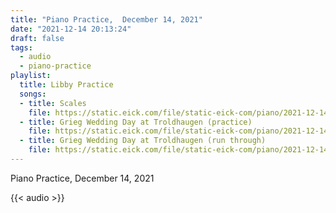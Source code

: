 ```yaml
---
title: "Piano Practice,  December 14, 2021"
date: "2021-12-14 20:13:24"
draft: false
tags:
  - audio
  - piano-practice
playlist:
  title: Libby Practice
  songs:
  - title: Scales
    file: https://static.eick.com/file/static-eick-com/piano/2021-12-14-001.mp3
  - title: Grieg Wedding Day at Troldhaugen (practice)
    file: https://static.eick.com/file/static-eick-com/piano/2021-12-14-002.mp3
  - title: Grieg Wedding Day at Troldhaugen (run through)
    file: https://static.eick.com/file/static-eick-com/piano/2021-12-14-003.mp3
---
```

Piano Practice, December 14, 2021

<!--more-->

{{< audio >}}
